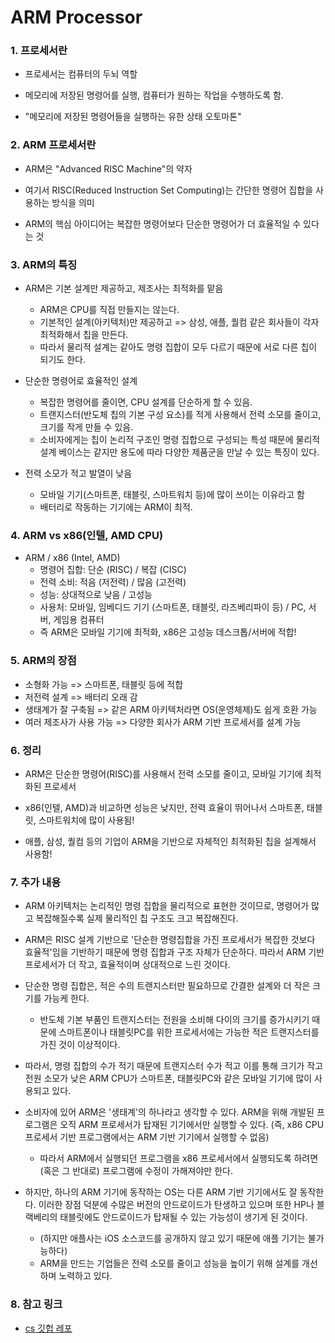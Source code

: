# ARM Processor

### 1. 프로세서란

- 프로세서는 컴퓨터의 두뇌 역할

- 메모리에 저장된 명령어를 실행, 컴퓨터가 원하는 작업을 수행하도록 함.

- "메모리에 저장된 명령어들을 실행하는 유한 상태 오토마톤"




### 2. ARM 프로세서란

- ARM은 "Advanced RISC Machine"의 약자

- 여기서 RISC(Reduced Instruction Set Computing)는 간단한 명령어 집합을 사용하는 방식을 의미

- ARM의 핵심 아이디어는 복잡한 명령어보다 단순한 명령어가 더 효율적일 수 있다는 것




### 3. ARM의 특징

- ARM은 기본 설계만 제공하고, 제조사는 최적화를 맡음
    - ARM은 CPU를 직접 만들지는 않는다.
    - 기본적인 설계(아키텍처)만 제공하고 => 삼성, 애플, 퀄컴 같은 회사들이 각자 최적화해서 칩을 만든다.
    - 따라서 물리적 설계는 같아도 명령 집합이 모두 다르기 때문에 서로 다른 칩이 되기도 한다.

- 단순한 명령어로 효율적인 설계
    - 복잡한 명령어를 줄이면, CPU 설계를 단순하게 할 수 있음.
    - 트랜지스터(반도체 칩의 기본 구성 요소)를 적게 사용해서 전력 소모를 줄이고, 크기를 작게 만들 수 있음.
    - 소비자에게는 칩이 논리적 구조인 명령 집합으로 구성되는 특성 때문에 물리적 설계 베이스는 같지만 용도에 따라 다양한 제품군을 만날 수 있는 특징이 있다.

- 전력 소모가 적고 발열이 낮음
    - 모바일 기기(스마트폰, 태블릿, 스마트워치 등)에 많이 쓰이는 이유라고 함
    - 배터리로 작동하는 기기에는 ARM이 최적.




### 4. ARM vs x86(인텔, AMD CPU)

- ARM / x86 (Intel, AMD)
    - 명령어 집합: 단순 (RISC) / 복잡 (CISC)
    - 전력 소비: 적음 (저전력) / 많음 (고전력)
    - 성능: 상대적으로 낮음 / 고성능
    - 사용처: 모바일, 임베디드 기기 (스마트폰, 태블릿, 라즈베리파이 등) / PC, 서버, 게임용 컴퓨터
    - 즉 ARM은 모바일 기기에 최적화, x86은 고성능 데스크톱/서버에 적합!




### 5. ARM의 장점

- 소형화 가능 => 스마트폰, 태블릿 등에 적합
- 저전력 설계 => 배터리 오래 감
- 생태계가 잘 구축됨 => 같은 ARM 아키텍처라면 OS(운영체제)도 쉽게 호환 가능
- 여러 제조사가 사용 가능 => 다양한 회사가 ARM 기반 프로세서를 설계 가능




### 6. 정리

- ARM은 단순한 명령어(RISC)를 사용해서 전력 소모를 줄이고, 모바일 기기에 최적화된 프로세서

- x86(인텔, AMD)과 비교하면 성능은 낮지만, 전력 효율이 뛰어나서 스마트폰, 태블릿, 스마트워치에 많이 사용됨!

- 애플, 삼성, 퀄컴 등의 기업이 ARM을 기반으로 자체적인 최적화된 칩을 설계해서 사용함!




### 7. 추가 내용

- ARM 아키텍처는 논리적인 명령 집합을 물리적으로 표현한 것이므로, 명령어가 많고 복잡해질수록 실제 물리적인 칩 구조도 크고 복잡해진다.

- ARM은 RISC 설계 기반으로 '단순한 명령집합을 가진 프로세서가 복잡한 것보다 효율적'임을 기반하기 때문에 명령 집합과 구조 자체가 단순하다. 따라서 ARM 기반 프로세서가 더 작고, 효율적이며 상대적으로 느린 것이다.

- 단순한 명령 집합은, 적은 수의 트랜지스터만 필요하므로 간결한 설계와 더 작은 크기를 가능케 한다. 
    - 반도체 기본 부품인 트랜지스터는 전원을 소비해 다이의 크기를 증가시키기 때문에 스마트폰이나 태블릿PC를 위한 프로세서에는 가능한 적은 트랜지스터를 가진 것이 이상적이다.

- 따라서, 명령 집합의 수가 적기 때문에 트랜지스터 수가 적고 이를 통해 크기가 작고 전원 소모가 낮은 ARM CPU가 스마트폰, 태블릿PC와 같은 모바일 기기에 많이 사용되고 있다.

- 소비자에 있어 ARM은 '생태계'의 하나라고 생각할 수 있다. ARM을 위해 개발된 프로그램은 오직 ARM 프로세서가 탑재된 기기에서만 실행할 수 있다. (즉, x86 CPU 프로세서 기반 프로그램에서는 ARM 기반 기기에서 실행할 수 없음)
    - 따라서 ARM에서 실행되던 프로그램을 x86 프로세서에서 실행되도록 하려면 (혹은 그 반대로) 프로그램에 수정이 가해져야만 한다.


- 하지만, 하나의 ARM 기기에 동작하는 OS는 다른 ARM 기반 기기에서도 잘 동작한다. 이러한 장점 덕분에 수많은 버전의 안드로이드가 탄생하고 있으며 또한 HP나 블랙베리의 태블릿에도 안드로이드가 탑재될 수 있는 가능성이 생기게 된 것이다.
    - (하지만 애플사는 iOS 소스코드를 공개하지 않고 있기 때문에 애플 기기는 불가능하다)
    - ARM을 만드는 기업들은 전력 소모를 줄이고 성능을 높이기 위해 설계를 개선하며 노력하고 있다.




### 8. 참고 링크

- [cs 깃헙 레포](https://github.com/gyoogle/tech-interview-for-developer/blob/master/Computer%20Science/Computer%20Architecture/ARM%20%ED%94%84%EB%A1%9C%EC%84%B8%EC%84%9C.md)

